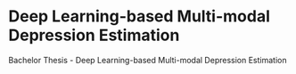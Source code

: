 # Deep Learning-based Multi-modal Depression Estimation 
 Bachelor Thesis - Deep Learning-based Multi-modal Depression Estimation
